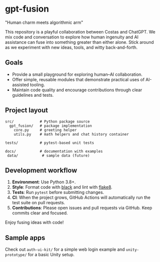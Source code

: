 # gpt-fusion
"Human charm meets algorithmic arm"

This repository is a playful collaboration between Costas and ChatGPT. We mix code and conversation to explore how human ingenuity and AI assistance can fuse into something greater than either alone. Stick around as we experiment with new ideas, tools, and witty back-and-forth.

## Goals

- Provide a small playground for exploring human–AI collaboration.
- Offer simple, reusable modules that demonstrate practical uses of AI-assisted tooling.
- Maintain code quality and encourage contributions through clear guidelines and tests.

## Project layout

```
src/            # Python package source
  gpt_fusion/   # package implementation
    core.py     # greeting helper
    utils.py    # math helpers and chat history container

tests/          # pytest-based unit tests

docs/           # documentation with examples
 data/           # sample data (future)
```

## Development workflow

1. **Environment**: Use Python 3.8+.
2. **Style**: Format code with [black](https://github.com/psf/black) and lint with [flake8](https://github.com/PyCQA/flake8).
3. **Tests**: Run `pytest` before submitting changes.
4. **CI**: When the project grows, GitHub Actions will automatically run the test suite on pull requests.
5. **Contributions**: Please open issues and pull requests via GitHub. Keep commits clear and focused.

Enjoy fusing ideas with code!

## Sample apps

Check out `auth-ui-kit/` for a simple web login example and `unity-prototype/` for a basic Unity setup.
